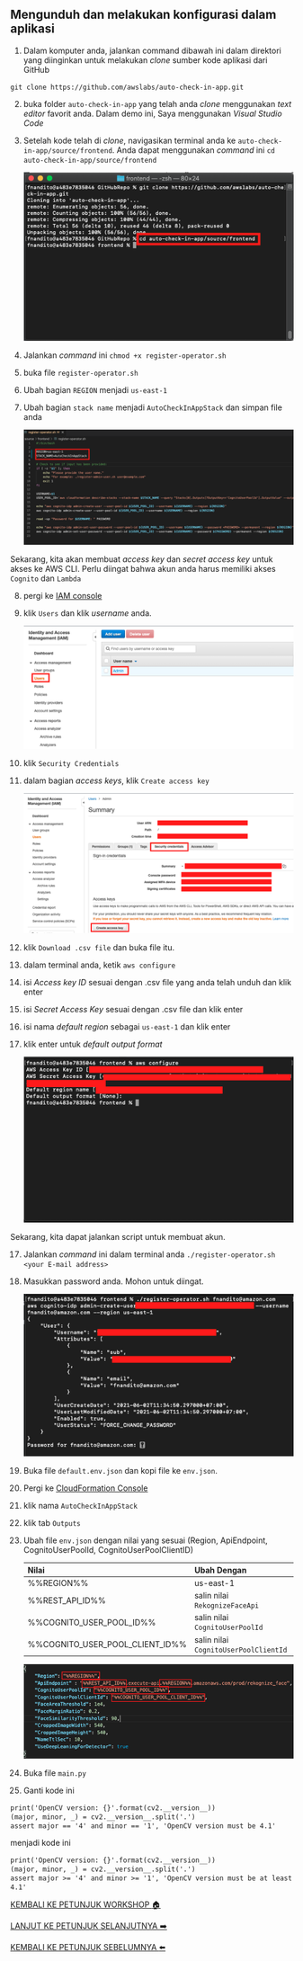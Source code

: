 ## Mengunduh dan melakukan konfigurasi dalam aplikasi

1. Dalam komputer anda, jalankan command dibawah ini dalam direktori yang diinginkan untuk melakukan *clone* sumber kode aplikasi dari GitHub

```
git clone https://github.com/awslabs/auto-check-in-app.git
```

2. buka folder `auto-check-in-app` yang telah anda *clone* menggunakan *text editor* favorit anda. Dalam demo ini, Saya menggunakan *Visual Studio Code*
3. Setelah kode telah di *clone*, navigasikan terminal anda ke `auto-check-in-app/source/frontend`. Anda dapat menggunakan *command* ini `cd auto-check-in-app/source/frontend`

    ![](../../images/ConfigureApp/3.png)

4. Jalankan *command* ini `chmod +x register-operator.sh`
5. buka file `register-operator.sh`
6. Ubah bagian `REGION` menjadi `us-east-1`
7. Ubah bagian `stack name` menjadi `AutoCheckInAppStack` dan simpan file anda

    ![](../../images/ConfigureApp/7.png)

Sekarang, kita akan membuat *access key* dan *secret access key* untuk akses ke AWS CLI. Perlu diingat bahwa akun anda harus memiliki akses `Cognito` dan `Lambda`

8. pergi ke [IAM console](https://console.aws.amazon.com/iam/home?region=us-east-1)
9. klik `Users` dan klik *username* anda.

    ![](../../images/ConfigureApp/9.png)

10. klik `Security Credentials`
11. dalam bagian *access keys*, klik `Create access key`

    ![](../../images/ConfigureApp/11.png)

12. klik `Download .csv file` dan buka file itu.
13. dalam terminal anda, ketik `aws configure`
14. isi *Access key ID* sesuai dengan .csv file yang anda telah unduh dan klik enter
14. isi *Secret Access Key* sesuai dengan .csv file dan klik enter
15. isi nama *default region* sebagai `us-east-1` dan klik enter
16. klik enter untuk *default output format*

    ![](../../images/ConfigureApp/16.png)

Sekarang, kita dapat jalankan script untuk membuat akun.

17. Jalankan *command* ini dalam terminal anda `./register-operator.sh <your E-mail address>`
18. Masukkan password anda. Mohon untuk diingat.

    ![](../../images/ConfigureApp/18.png)

19. Buka file `default.env.json` dan kopi file ke `env.json`.
20. Pergi ke [CloudFormation Console](https://console.aws.amazon.com/cloudformation/home?region=us-east-1#/stacks?filteringStatus=active&filteringText=&viewNested=true&hideStacks=false)
21. klik nama `AutoCheckInAppStack`
22. klik tab `Outputs`
23. Ubah file `env.json` dengan nilai yang sesuai (Region, ApiEndpoint, CognitoUserPoolId, CognitoUserPoolClientID)

    | Nilai                             | Ubah Dengan                           |
    | --------------------------------- | ------------------------------------- |
    | %%REGION%%                        | us-east-1                             |
    | %%REST_API_ID%%                   | salin nilai `RekognizeFaceApi`        |
    | %%COGNITO_USER_POOL_ID%%          | salin nilai `CognitoUserPoolId`       |
    | %%COGNITO_USER_POOL_CLIENT_ID%%   | salin nilai `CognitoUserPoolClientId` |

    ![](../../images/ConfigureApp/23.png)

24. Buka file `main.py`
25. Ganti kode ini

```
print('OpenCV version: {}'.format(cv2.__version__))
(major, minor, _) = cv2.__version__.split('.')
assert major == '4' and minor == '1', 'OpenCV version must be 4.1'
```

menjadi kode ini

```
print('OpenCV version: {}'.format(cv2.__version__))
(major, minor, _) = cv2.__version__.split('.')
assert major >= '4' and minor >= '1', 'OpenCV version must be at least 4.1'
```

[KEMBALI KE PETUNJUK WORKSHOP :house:](../../IndonesiaGuide.md)

[LANJUT KE PETUNJUK SELANJUTNYA :arrow_right:](LaunchApp.md)

[KEMBALI KE PETUNJUK SEBELUMNYA :arrow_left:](UploadImageS3.md)